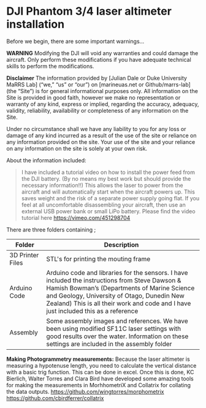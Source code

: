 

# DJI Phantom 3/4 laser altimeter installation

Before we begin, there are some important warnings…

**WARNING** 
Modifying the DJI will void any warranties and could damage the aircraft. Only perform these modifications if you have adequate technical skills to 
perform the modifications.

**Disclaimer** 
The information provided by [Julian Dale or Duke University MaRRS Lab] (“we,” “us” or “our”) on [marineuas.net or Github/marrs-lab] (the “Site”) is for general informational purposes only. All information on the Site is provided in good faith, however we make no representation or warranty of any kind, express or implied, regarding the accuracy, adequacy, validity, reliability, availability or completeness of any information on the Site.

Under no circumstance shall we have any liability to you for any loss or damage of any kind incurred as a result of the use of the site or reliance on any information provided on the site. Your use of the site and your reliance on any information on the site is solely at your own risk. 


About the information included:

>I have included a tutorial video on how to install the power feed from the DJI battery. (By no means my best work but should provide the necessary information!!)
This allows the laser to power from the aircraft and will automatically start when the aircraft powers up. This saves weight and the risk of a separate power supply going flat. If you feel at all uncomfortable disassembling your aircraft, then use an external USB power bank or small LiPo battery. Please find the video tutorial here https://vimeo.com/451298704 

There are three folders containing ;

| Folder | Description |
| ------ | ------ |
| 3D Printer Files | STL's for printing the mouting frame |
| Arduino Code | Arduino code and libraries for the sensors. I have included the instructions from Steve Dawson & Hamish Bowman’s (Departments of Marine Science and Geology, University of Otago, Dunedin New Zealand) This is all their work and code and I have just included this as a reference |
| Assembly | Some assembly images and references. We have been using modified SF11C laser settings with good results over the water. Information on these settings are included in the assembly folder |


**Making Photogrammetry measurements:**
Because the laser altimeter is measuring a hypotenuse length, you need to calculate the vertical distance with a basic trig function. This can be done in excel.
Once this is done, KC Bierlich, Walter Torres and Clara Bird have developed some amazing tools for making the measurements in MorhhometriX and Collatrix for collating the data outputs. 
https://github.com/wingtorres/morphometrix
https://github.com/cbirdferrer/collatrix






